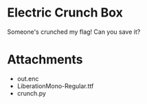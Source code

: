 # Electric Crunch Box

Someone's crunched my flag! Can you save it?

# Attachments
- out.enc
- LiberationMono-Regular.ttf
- crunch.py